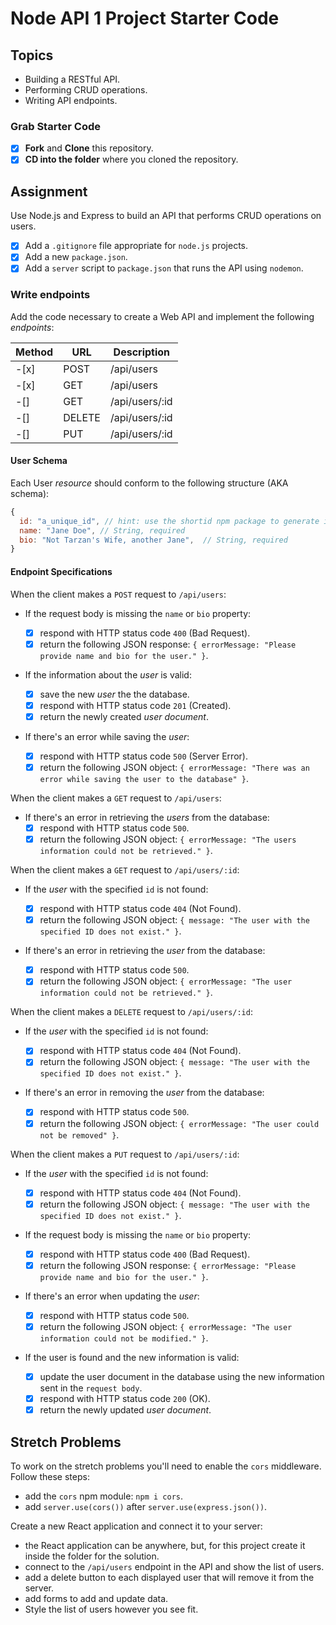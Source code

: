 # Node API 1 Project Starter Code

## Topics

- Building a RESTful API.
- Performing CRUD operations.
- Writing API endpoints.

### Grab Starter Code

-[x] **Fork** and **Clone** this repository.
-[x] **CD into the folder** where you cloned the repository.

## Assignment

Use Node.js and Express to build an API that performs CRUD operations on users.

-[x] Add a `.gitignore` file appropriate for `node.js` projects.
-[x] Add a new `package.json`.
-[x] Add a `server` script to `package.json` that runs the API using `nodemon`.

### Write endpoints

Add the code necessary to create a Web API and implement the following _endpoints_:

| Method | URL            | Description                                                                                            |
| ------ | -------------- | ------------------------------------------------------------------------------------------------------ |
-[x]| POST   | /api/users     | Creates a user using the information sent inside the `request body`.                                   |
-[x]| GET    | /api/users     | Returns an array users.                                                                                |
-[]| GET    | /api/users/:id | Returns the user object with the specified `id`.                                                       |
-[]| DELETE | /api/users/:id | Removes the user with the specified `id` and returns the deleted user.                                 |
-[]| PUT    | /api/users/:id | Updates the user with the specified `id` using data from the `request body`. Returns the modified user |

#### User Schema

Each User _resource_ should conform to the following structure (AKA schema):

```js
{
  id: "a_unique_id", // hint: use the shortid npm package to generate it
  name: "Jane Doe", // String, required
  bio: "Not Tarzan's Wife, another Jane",  // String, required
}
```

#### Endpoint Specifications

When the client makes a `POST` request to `/api/users`:

- If the request body is missing the `name` or `bio` property:

  -[x] respond with HTTP status code `400` (Bad Request).
  -[x] return the following JSON response: `{ errorMessage: "Please provide name and bio for the user." }`.

- If the information about the _user_ is valid:

  -[x] save the new _user_ the the database.
  -[x] respond with HTTP status code `201` (Created).
  -[x] return the newly created _user document_.

- If there's an error while saving the _user_:
  -[x] respond with HTTP status code `500` (Server Error).
  -[x] return the following JSON object: `{ errorMessage: "There was an error while saving the user to the database" }`.

When the client makes a `GET` request to `/api/users`:

- If there's an error in retrieving the _users_ from the database:
  -[x] respond with HTTP status code `500`.
  -[x] return the following JSON object: `{ errorMessage: "The users information could not be retrieved." }`.

When the client makes a `GET` request to `/api/users/:id`:

- If the _user_ with the specified `id` is not found:

  -[x] respond with HTTP status code `404` (Not Found).
  -[x] return the following JSON object: `{ message: "The user with the specified ID does not exist." }`.

- If there's an error in retrieving the _user_ from the database:
  -[x] respond with HTTP status code `500`.
  -[x] return the following JSON object: `{ errorMessage: "The user information could not be retrieved." }`.

When the client makes a `DELETE` request to `/api/users/:id`:

- If the _user_ with the specified `id` is not found:

  -[x] respond with HTTP status code `404` (Not Found).
  -[x] return the following JSON object: `{ message: "The user with the specified ID does not exist." }`.

- If there's an error in removing the _user_ from the database:
  -[x] respond with HTTP status code `500`.
  -[x] return the following JSON object: `{ errorMessage: "The user could not be removed" }`.

When the client makes a `PUT` request to `/api/users/:id`:

- If the _user_ with the specified `id` is not found:

  -[x] respond with HTTP status code `404` (Not Found).
  -[x] return the following JSON object: `{ message: "The user with the specified ID does not exist." }`.

- If the request body is missing the `name` or `bio` property:

  -[x] respond with HTTP status code `400` (Bad Request).
  -[x] return the following JSON response: `{ errorMessage: "Please provide name and bio for the user." }`.

- If there's an error when updating the _user_:

  -[x] respond with HTTP status code `500`.
  -[x] return the following JSON object: `{ errorMessage: "The user information could not be modified." }`.

- If the user is found and the new information is valid:

  -[x] update the user document in the database using the new information sent in the `request body`.
  -[x] respond with HTTP status code `200` (OK).
  -[x] return the newly updated _user document_.

## Stretch Problems

To work on the stretch problems you'll need to enable the `cors` middleware. Follow these steps:

- add the `cors` npm module: `npm i cors`.
- add `server.use(cors())` after `server.use(express.json())`.

Create a new React application and connect it to your server:

- the React application can be anywhere, but, for this project create it inside the folder for the solution.
- connect to the `/api/users` endpoint in the API and show the list of users.
- add a delete button to each displayed user that will remove it from the server.
- add forms to add and update data.
- Style the list of users however you see fit.

